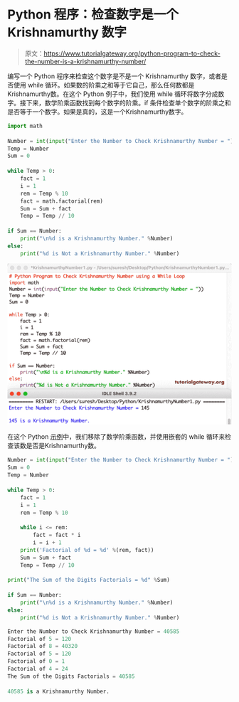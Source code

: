 # Python 程序：检查数字是一个 Krishnamurthy 数字

> 原文：<https://www.tutorialgateway.org/python-program-to-check-the-number-is-a-krishnamurthy-number/>

编写一个 Python 程序来检查这个数字是不是一个 Krishnamurthy 数字，或者是否使用 while 循环。如果数的阶乘之和等于它自己，那么任何数都是Krishnamurthy数。在这个 Python 例子中，我们使用 while 循环将数字分成数字。接下来，数学阶乘函数找到每个数字的阶乘。if 条件检查单个数字的阶乘之和是否等于一个数字。如果是真的，这是一个Krishnamurthy数字。

```py
import math

Number = int(input("Enter the Number to Check Krishnamurthy Number = "))
Temp = Number
Sum = 0

while Temp > 0:
    fact = 1
    i = 1
    rem = Temp % 10
    fact = math.factorial(rem)
    Sum = Sum + fact
    Temp = Temp // 10

if Sum == Number:
    print("\n%d is a Krishnamurthy Number." %Number)
else:
    print("%d is Not a Krishnamurthy Number." %Number)
```

![Python Program to Check the Number is a Krishnamurthy Number](img/f530395670f3d795df6e811ae56fbb28.png)

在这个 Python [示例](https://www.tutorialgateway.org/python-programming-examples/)中，我们移除了数学阶乘函数，并使用嵌套的 while 循环来检查该数是否是Krishnamurthy数。

```py
Number = int(input("Enter the Number to Check Krishnamurthy Number = "))
Sum = 0
Temp = Number

while Temp > 0:
    fact = 1
    i = 1
    rem = Temp % 10

    while i <= rem:
        fact = fact * i
        i = i + 1
    print('Factorial of %d = %d' %(rem, fact))
    Sum = Sum + fact
    Temp = Temp // 10

print("The Sum of the Digits Factorials = %d" %Sum)

if Sum == Number:
    print("\n%d is a Krishnamurthy Number." %Number)
else:
    print("%d is Not a Krishnamurthy Number." %Number)
```

```py
Enter the Number to Check Krishnamurthy Number = 40585
Factorial of 5 = 120
Factorial of 8 = 40320
Factorial of 5 = 120
Factorial of 0 = 1
Factorial of 4 = 24
The Sum of the Digits Factorials = 40585

40585 is a Krishnamurthy Number.
```